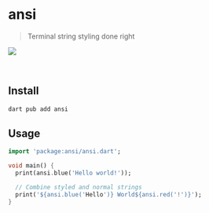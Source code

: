 # ansi

> Terminal string styling done right

![](https://raw.githubusercontent.com/chalk/chalk/main/media/screenshot.png)

<br>

## Install

```bash
dart pub add ansi
```

## Usage

```dart
import 'package:ansi/ansi.dart';

void main() {
  print(ansi.blue('Hello world!'));

  // Combine styled and normal strings
  print('${ansi.blue('Hello')} World${ansi.red('!')}');
}

```

